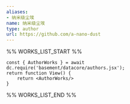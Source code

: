 ```yaml
---
aliases:
- 纳米级尘埃
name: 纳米级尘埃
type: author
url: https://github.com/a-nano-dust
---
```



%% WORKS_LIST_START %%

```datacorejsx
const { AuthorWorks } = await dc.require('basement/datacore/authors.jsx');
return function View() {
    return <AuthorWorks/>
}
```
%% WORKS_LIST_END %%